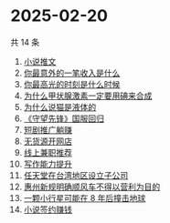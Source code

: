 # 2025-02-20

共 14 条

<!-- BEGIN -->
<!-- 最后更新时间 Thu Feb 20 2025 14:20:04 GMT+0800 (China Standard Time) -->

1. [小说推文](https://www.zhihu.com/search?q=%E5%B0%8F%E8%AF%B4%E6%8E%A8%E6%96%87)
1. [你最意外的一笔收入是什么](https://www.zhihu.com/search?q=%E4%BD%A0%E6%9C%80%E6%84%8F%E5%A4%96%E7%9A%84%E4%B8%80%E7%AC%94%E6%94%B6%E5%85%A5%E6%98%AF%E4%BB%80%E4%B9%88)
1. [你最高光的时刻是什么时候](https://www.zhihu.com/search?q=%E4%BD%A0%E6%9C%80%E9%AB%98%E5%85%89%E7%9A%84%E6%97%B6%E5%88%BB%E6%98%AF%E4%BB%80%E4%B9%88%E6%97%B6%E5%80%99)
1. [为什么甲状腺激素一定要用碘来合成](https://www.zhihu.com/search?q=%E4%B8%BA%E4%BB%80%E4%B9%88%E7%94%B2%E7%8A%B6%E8%85%BA%E6%BF%80%E7%B4%A0%E4%B8%80%E5%AE%9A%E8%A6%81%E7%94%A8%E7%A2%98%E6%9D%A5%E5%90%88%E6%88%90)
1. [为什么说猫是液体的](https://www.zhihu.com/search?q=%E4%B8%BA%E4%BB%80%E4%B9%88%E8%AF%B4%E7%8C%AB%E6%98%AF%E6%B6%B2%E4%BD%93%E7%9A%84)
1. [《守望先锋》国服回归](https://www.zhihu.com/search?q=%E3%80%8A%E5%AE%88%E6%9C%9B%E5%85%88%E9%94%8B%E3%80%8B%E5%9B%BD%E6%9C%8D%E5%9B%9E%E5%BD%92)
1. [短剧推广躺赚](https://www.zhihu.com/search?q=%E7%9F%AD%E5%89%A7%E6%8E%A8%E5%B9%BF%E8%BA%BA%E8%B5%9A)
1. [无货源开网店](https://www.zhihu.com/search?q=%E6%97%A0%E8%B4%A7%E6%BA%90%E5%BC%80%E7%BD%91%E5%BA%97)
1. [线上兼职推荐](https://www.zhihu.com/search?q=%E7%BA%BF%E4%B8%8A%E5%85%BC%E8%81%8C%E6%8E%A8%E8%8D%90)
1. [写作能力提升](https://www.zhihu.com/search?q=%E5%86%99%E4%BD%9C%E8%83%BD%E5%8A%9B%E6%8F%90%E5%8D%87)
1. [任天堂在台湾地区设立子公司](https://www.zhihu.com/search?q=%E4%BB%BB%E5%A4%A9%E5%A0%82%E5%9C%A8%E5%8F%B0%E6%B9%BE%E5%9C%B0%E5%8C%BA%E8%AE%BE%E7%AB%8B%E5%AD%90%E5%85%AC%E5%8F%B8)
1. [惠州新规明确顺风车不得以营利为目的](https://www.zhihu.com/search?q=%E6%83%A0%E5%B7%9E%E6%96%B0%E8%A7%84%E6%98%8E%E7%A1%AE%E9%A1%BA%E9%A3%8E%E8%BD%A6%E4%B8%8D%E5%BE%97%E4%BB%A5%E8%90%A5%E5%88%A9%E4%B8%BA%E7%9B%AE%E7%9A%84)
1. [一颗小行星可能在 8 年后撞击地球](https://www.zhihu.com/search?q=%E4%B8%80%E9%A2%97%E5%B0%8F%E8%A1%8C%E6%98%9F%E5%8F%AF%E8%83%BD%E5%9C%A8%208%20%E5%B9%B4%E5%90%8E%E6%92%9E%E5%87%BB%E5%9C%B0%E7%90%83)
1. [小说签约赚钱](https://www.zhihu.com/search?q=%E5%B0%8F%E8%AF%B4%E7%AD%BE%E7%BA%A6%E8%B5%9A%E9%92%B1)

<!-- END -->
